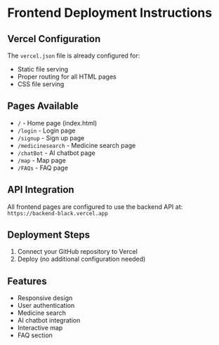 # Frontend Deployment Instructions

## Vercel Configuration

The `vercel.json` file is already configured for:
- Static file serving
- Proper routing for all HTML pages
- CSS file serving

## Pages Available

- `/` - Home page (index.html)
- `/login` - Login page
- `/signup` - Sign up page
- `/medicinesearch` - Medicine search page
- `/chatBot` - AI chatbot page
- `/map` - Map page
- `/FAQs` - FAQ page

## API Integration

All frontend pages are configured to use the backend API at:
`https://backend-black.vercel.app`

## Deployment Steps

1. Connect your GitHub repository to Vercel
2. Deploy (no additional configuration needed)

## Features

- Responsive design
- User authentication
- Medicine search
- AI chatbot integration
- Interactive map
- FAQ section
